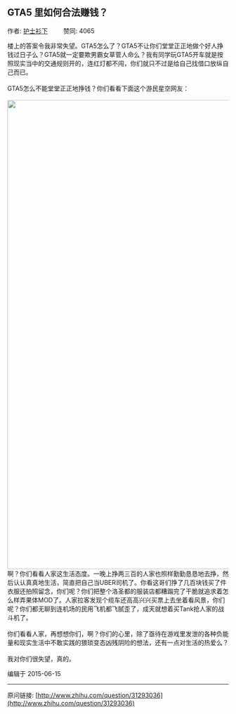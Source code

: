 ## GTA5 里如何合法赚钱？

作者: [护士衫下](http://www.zhihu.com/people/Yakinrossa)&nbsp;&nbsp;&nbsp;&nbsp;&nbsp;&nbsp;&nbsp;&nbsp; 赞同: 4065


楼上的答案令我非常失望。GTA5怎么了？GTA5不让你们堂堂正正地做个好人挣钱过日子么？GTA5就一定要欺男霸女草菅人命么？我有同学玩GTA5开车就是按照现实当中的交通规则开的，连红灯都不闯，你们就只不过是给自己找借口放纵自己而已。<br><br>GTA5怎么不能堂堂正正地挣钱？你们看看下面这个游民星空网友：<br><br><img src="http://pic2.zhimg.com/a8be00b962388d2a055a2ab701d5fd79_b.jpg" data-rawwidth="1069" data-rawheight="2002" class="origin_image zh-lightbox-thumb" width="1069" data-original="http://pic2.zhimg.com/a8be00b962388d2a055a2ab701d5fd79_r.jpg">啊？你们看看人家这生活态度。一晚上挣两三百的人家也照样勤勤恳恳地去挣，然后认认真真地生活，简直把自己当UBER司机了。你看这哥们挣了几百块钱买了件衣服还拍照留念，你们呢？你们把整个洛圣都的服装店都糟蹋完了干脆就追求着怎么样弄果体MOD了。人家拉客发现个缆车还高高兴兴买票上去坐着看风景，你们呢？你们都无聊到连机场的民用飞机都飞腻歪了，成天就想着买Tank抢人家的战斗机了。<br><br>你们看看人家，再想想你们，啊？你们的心里，除了亟待在游戏里发泄的各种负能量和现实生活中不敢实践的猥琐变态凶残阴险的想法，还有一点对生活的热爱么？<br><br>我对你们很失望，真的。



编辑于 2015-06-15



---
原问链接: [http://www.zhihu.com/question/31293036](http://www.zhihu.com/question/31293036)